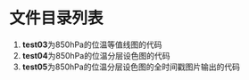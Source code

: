 # 文件目录列表
1. **test03**为850hPa的位温等值线图的代码
2. **test04**为850hPa的位温分层设色图的代码
3. **test05**为850hPa的位温分层设色图的全时间戳图片输出的代码